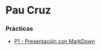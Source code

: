 # Pau Cruz

### Prácticas
- [P1 - Presentación con MarkDown](https://github.com/pcrco/p1-presentacion/blob/main/Pr%C3%A1ctica1_Presentaci%C3%B3n.md)
